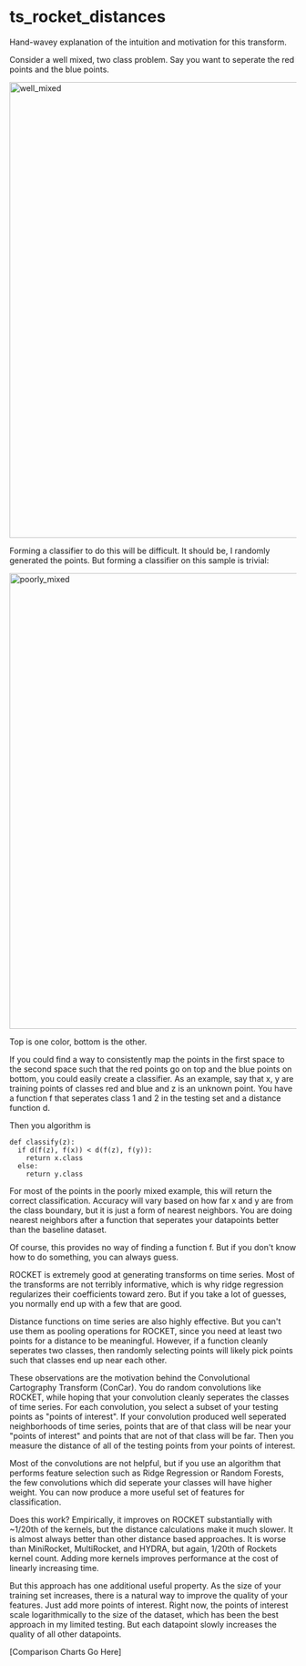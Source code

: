 # ts_rocket_distances
Hand-wavey explanation of the intuition and motivation for this transform.

Consider a well mixed, two class problem. Say you want to seperate the red points and the blue points.

<img width="800" height="800" alt="well_mixed" src="https://github.com/user-attachments/assets/a1e755e1-3780-40e4-9c2b-6fcb171ff591" />

Forming a classifier to do this will be difficult. It should be, I randomly generated the points.
But forming a classifier on this sample is trivial:

<img width="800" height="800" alt="poorly_mixed" src="https://github.com/user-attachments/assets/969547ac-c231-483d-b451-3e1f2197ad96" />

Top is one color, bottom is the other.

If you could find a way to consistently map the points in the first space to the second space such that the red points go on top and the blue points on bottom, you could easily create a classifier. As an example, say that x, y are training points of classes red and blue and z is an unknown point. You have a function f that seperates class 1 and 2 in the testing set and a distance function d.

Then you algorithm is

    def classify(z):
      if d(f(z), f(x)) < d(f(z), f(y)):
        return x.class
      else:
        return y.class


For most of the points in the poorly mixed example, this will return the correct classification. Accuracy will vary based on how far x and y are from the class boundary, but it is just a form of nearest neighbors. You are doing nearest neighbors after a function that seperates your datapoints better than the baseline dataset.

Of course, this provides no way of finding a function f. But if you don't know how to do something, you can always guess.

ROCKET is extremely good at generating transforms on time series. Most of the transforms are not terribly informative, which is why ridge regression regularizes their coefficients toward zero. But if you take a lot of guesses, you normally end up with a few that are good.

Distance functions on time series are also highly effective. But you can't use them as pooling operations for ROCKET, since you need at least two points for a distance to be meaningful. However, if a function cleanly seperates two classes, then randomly selecting points will likely pick points such that classes end up near each other.

These observations are the motivation behind the Convolutional Cartography Transform (ConCar). You do random convolutions like ROCKET, while hoping that your convolution cleanly seperates the classes of time series. For each convolution, you select a subset of your testing points as "points of interest". If your convolution produced well seperated neighborhoods of time series, points that are of that class will be near your "points of interest" and points that are not of that class will be far. Then you measure the distance of all of the testing points from your points of interest.

Most of the convolutions are not helpful, but if you use an algorithm that performs feature selection such as Ridge Regression or Random Forests, the few convolutions which did seperate your classes will have higher weight. You can now produce a more useful set of features for classification.

Does this work? Empirically, it improves on ROCKET substantially with ~1/20th of the kernels, but the distance calculations make it much slower. It is almost always better than other distance based approaches. It is worse than MiniRocket, MultiRocket, and HYDRA, but again, 1/20th of Rockets kernel count. Adding more kernels improves performance at the cost of linearly increasing time.

But this approach has one additional useful property. As the size of your training set increases, there is a natural way to improve the quality of your features. Just add more points of interest. Right now, the points of interest scale logarithmically to the size of the dataset, which has been the best approach in my limited testing. But each datapoint slowly increases the quality of all other datapoints.

[Comparison Charts Go Here]
